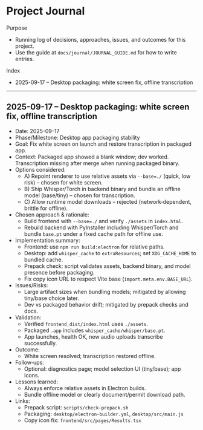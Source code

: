 # Project Journal

Purpose
- Running log of decisions, approaches, issues, and outcomes for this project.
- Use the guide at `docs/journal/JOURNAL_GUIDE.md` for how to write entries.

Index
- 2025-09-17 – Desktop packaging: white screen fix, offline transcription

---

## 2025-09-17 – Desktop packaging: white screen fix, offline transcription

- Date: 2025-09-17
- Phase/Milestone: Desktop app packaging stability
- Goal: Fix white screen on launch and restore transcription in packaged app.
- Context: Packaged app showed a blank window; dev worked. Transcription missing after merge when running packaged binary.
- Options considered:
  - A) Repoint renderer to use relative assets via `--base=./` (quick, low risk) – chosen for white screen.
  - B) Ship Whisper/Torch in backend binary and bundle an offline model (base/tiny) – chosen for transcription.
  - C) Allow runtime model downloads – rejected (network‑dependent, brittle for offline).
- Chosen approach & rationale:
  - Build frontend with `--base=./` and verify `./assets` in `index.html`.
  - Rebuild backend with PyInstaller including Whisper/Torch and bundle `base.pt` under a fixed cache path for offline use.
- Implementation summary:
  - Frontend: use `npm run build:electron` for relative paths.
  - Desktop: add `whisper_cache` to `extraResources`; set `XDG_CACHE_HOME` to bundled cache.
  - Prepack check: script validates assets, backend binary, and model presence before packaging.
  - Fix copy icon URL to respect Vite base (`import.meta.env.BASE_URL`).
- Issues/Risks:
  - Large artifact sizes when bundling models; mitigated by allowing tiny/base choice later.
  - Dev vs packaged behavior drift; mitigated by prepack checks and docs.
- Validation:
  - Verified `frontend_dist/index.html` uses `./assets`.
  - Packaged `.app` includes `whisper_cache/whisper/base.pt`.
  - App launches, health OK, new audio uploads transcribe successfully.
- Outcome:
  - White screen resolved; transcription restored offline.
- Follow‑ups:
  - Optional: diagnostics page; model selection UI (tiny/base); app icons.
- Lessons learned:
  - Always enforce relative assets in Electron builds.
  - Bundle offline model or clearly document/permit download path.
- Links:
  - Prepack script: `scripts/check-prepack.sh`
  - Packaging: `desktop/electron-builder.yml`, `desktop/src/main.js`
  - Copy icon fix: `frontend/src/pages/Results.tsx`

